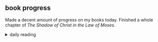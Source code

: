 ## book progress 

Made a decent amount of progress on my books today. Finished a whole chapter of *The Shadow of Christ in the Law of Moses*.

<details markdown="1">
<summary>daily reading</summary>

| {{ page.date | date: "%B %-d, %Y" }} |
| :-------------: |
| [Gen. 31; Mark 2; Est. 7; Rom. 2]({% link _Bible/Bible-year-2.md %}) |
| [WSC 29-32]({% link _wsc/wsc-month-1.md %}) |
| [The Nicene Creed](https://threeforms.org/the-nicene-creed/) |

</details>